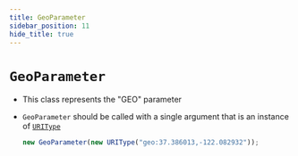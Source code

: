 ```yaml
---
title: GeoParameter
sidebar_position: 11
hide_title: true
---
```


# `GeoParameter`

- This class represents the "GEO" parameter

- `GeoParameter` should be called with a single argument that is an instance of
  [`URIType`](/documentation/values/uritype)

  ```js
  new GeoParameter(new URIType("geo:37.386013,-122.082932"));
  ```
